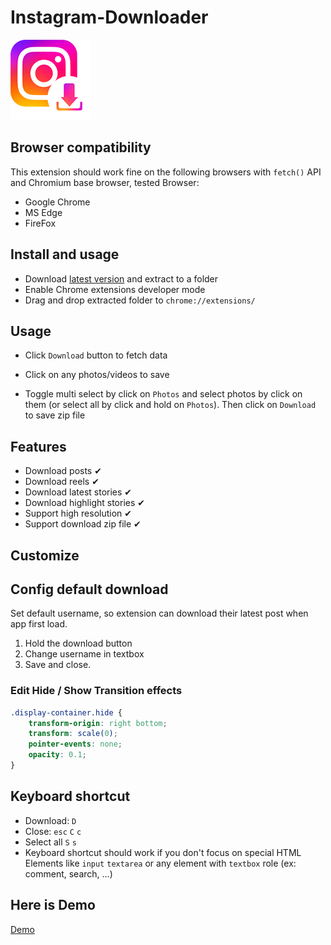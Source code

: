 # Instagram-Downloader

![icon](icons/icon128.png)

## Browser compatibility

This extension should work fine on the following browsers with `fetch()` API and Chromium base browser, tested Browser:

* Google Chrome
* MS Edge
* FireFox

## Install and usage

* Download [latest version](https://github.com/HOAIAN2/Instagram-Downloader/releases) and extract to a folder
* Enable Chrome extensions developer mode
* Drag and drop extracted folder to `chrome://extensions/`

## Usage

* Click `Download` button to fetch data

* Click on any photos/videos to save

* Toggle multi select by click on ```Photos``` and select photos by click on them (or select all by click and hold on ```Photos```). Then click on ```Download``` to save zip file

## Features

* Download posts ✔
* Download reels ✔
* Download latest stories ✔
* Download highlight stories ✔
* Support high resolution ✔
* Support download zip file ✔

## Customize

## Config default download

Set default username, so extension can download their latest post when app first load.

1. Hold the download button
2. Change username in textbox
3. Save and close.

### Edit Hide / Show Transition effects

```css
.display-container.hide {
    transform-origin: right bottom;
    transform: scale(0);
    pointer-events: none;
    opacity: 0.1;
}
```

## Keyboard shortcut

* Download: `D`
* Close: `esc` `C` `c`
* Select all `S` `s`
* Keyboard shortcut should work if you don't focus on special HTML Elements like `input` `textarea` or any element with ```textbox``` role (ex: comment, search, ...)

## Here is Demo

[Demo](https://github.com/HOAIAN2/Instagram-Downloader/assets/98139595/5bc354ab-b00a-4ec3-9727-493c6804040e)
